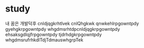 # study

내 꿈은 개발덕후
cnldjqgkrhtlvek
cnlQhgkwk
qnwkehlrpgowntpdy
gyehgkrpgowntpdy
whgdmsrhtdpcnldjqgkrpgowntpdy
ehsaksgdlqjfrpgowntpdy
tjdrhdgkrpgowntpdy
whgdmsrufrhkdlTdjTdmauswhgrpTek
